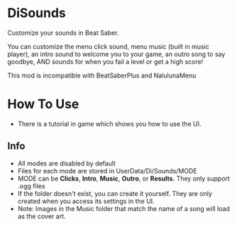 # DiSounds
 Customize your sounds in Beat Saber.

 You can customize the menu click sound, menu music (built in music player), an intro sound to welcome you to your game, an outro song to say goodbye, AND sounds for when you fail a level or get a high score!


This mod is incompatible with BeatSaberPlus and NalulunaMenu


# How To Use
- There is a tutorial in game which shows you how to use the UI.


## Info
- All modes are disabled by default
- Files for each mode are stored in UserData/Di/Sounds/MODE
- MODE can be **Clicks**, **Intro**, **Music**, **Outro**, or **Results**. They only support .ogg files
- If the folder doesn't exist, you can create it yourself. They are only created when you access its settings in the UI.
- Note: Images in the Music folder that match the name of a song will load as the cover art.

